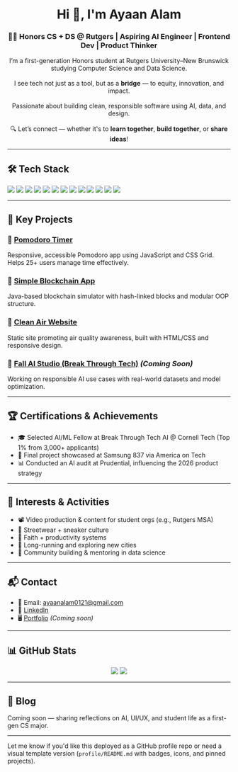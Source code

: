 <h1 align="center">Hi 👋, I'm Ayaan Alam</h1>
<h3 align="center">👨‍💻 Honors CS + DS @ Rutgers | Aspiring AI Engineer | Frontend Dev | Product Thinker</h3>

<p align="center">
  I’m a first-generation Honors student at Rutgers University–New Brunswick studying Computer Science and Data Science.<br><br>
  I see tech not just as a tool, but as a <b>bridge</b> — to equity, innovation, and impact.<br><br>
  Passionate about building clean, responsible software using AI, data, and design.<br><br>
  🔍 Let’s connect — whether it's to <b>learn together</b>, <b>build together</b>, or <b>share ideas</b>!
</p>

---

## 🛠 Tech Stack
<p>
  <img src="https://img.shields.io/badge/Java-informational?style=flat&logo=java" />
  <img src="https://img.shields.io/badge/Python-informational?style=flat&logo=python" />
  <img src="https://img.shields.io/badge/JavaScript-informational?style=flat&logo=javascript" />
  <img src="https://img.shields.io/badge/HTML5-informational?style=flat&logo=html5" />
  <img src="https://img.shields.io/badge/CSS3-informational?style=flat&logo=css3" />
  <img src="https://img.shields.io/badge/React-informational?style=flat&logo=react" />
  <img src="https://img.shields.io/badge/TailwindCSS-informational?style=flat&logo=tailwindcss" />
  <img src="https://img.shields.io/badge/Firebase-informational?style=flat&logo=firebase" />
  <img src="https://img.shields.io/badge/Jupyter-informational?style=flat&logo=jupyter" />
  <img src="https://img.shields.io/badge/Scikit--learn-informational?style=flat&logo=scikitlearn" />
  <img src="https://img.shields.io/badge/Seaborn-informational?style=flat&logo=python" />
  <img src="https://img.shields.io/badge/Figma-informational?style=flat&logo=figma" />
  <img src="https://img.shields.io/badge/Jira-informational?style=flat&logo=jira" />
</p>

---

## 🚀 Key Projects

### 🔹 [Pomodoro Timer](https://github.com/aynalam12/pomodoro-timer)
Responsive, accessible Pomodoro app using JavaScript and CSS Grid. Helps 25+ users manage time effectively.

### 🔹 [Simple Blockchain App](https://github.com/aynalam12/simple-blockchain)
Java-based blockchain simulator with hash-linked blocks and modular OOP structure.

### 🔹 [Clean Air Website](https://github.com/aynalam12/clean-air)
Static site promoting air quality awareness, built with HTML/CSS and responsive design.

### 🔹 [Fall AI Studio (Break Through Tech)](https://www.breakthroughtech.org) *(Coming Soon)*
Working on responsible AI use cases with real-world datasets and model optimization.

---

## 🏆 Certifications & Achievements
- 🎓 Selected AI/ML Fellow at Break Through Tech AI @ Cornell Tech (Top 1% from 3,000+ applicants)
- 🥇 Final project showcased at Samsung 837 via America on Tech
- 📊 Conducted an AI audit at Prudential, influencing the 2026 product strategy

---

## 💬 Interests & Activities
- 📽 Video production & content for student orgs (e.g., Rutgers MSA)
- 👟 Streetwear + sneaker culture
- 🧠 Faith + productivity systems
- 🚴 Long-running and exploring new cities
- 🤝 Community building & mentoring in data science

---

## 📬 Contact
- 📧 Email: [ayaanalam0121@gmail.com](mailto:ayaanalam0121@gmail.com)  
- 💼 [LinkedIn](https://www.linkedin.com/in/ayaan-)  
- 🖥 [Portfolio](https://your-portfolio-link.com) *(Coming soon)*

---

## 📊 GitHub Stats

<p align="center">
  <img src="https://github-readme-stats.vercel.app/api?username=aynalam12&show_icons=true&theme=tokyonight&hide=stars" />
  <img src="https://github-readme-stats.vercel.app/api/top-langs/?username=aynalam12&layout=compact&theme=tokyonight" />
</p>

---

## 📝 Blog
Coming soon — sharing reflections on AI, UI/UX, and student life as a first-gen CS major.

---

Let me know if you'd like this deployed as a GitHub profile repo or need a visual template version (`profile/README.md` with badges, icons, and pinned projects).
